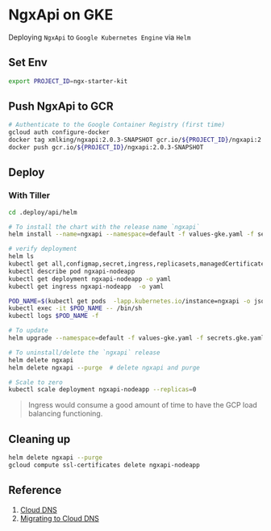 # NgxApi on GKE

Deploying `NgxApi` to `Google Kubernetes Engine` via `Helm`

## Set Env
```bash
export PROJECT_ID=ngx-starter-kit
```

## Push NgxApi to GCR
```bash
# Authenticate to the Google Container Registry (first time)
gcloud auth configure-docker
docker tag xmlking/ngxapi:2.0.3-SNAPSHOT gcr.io/${PROJECT_ID}/ngxapi:2.0.3-SNAPSHOT
docker push gcr.io/${PROJECT_ID}/ngxapi:2.0.3-SNAPSHOT
```

## Deploy

### With Tiller 

```bash
cd .deploy/api/helm

# To install the chart with the release name `ngxapi`
helm install --name=ngxapi --namespace=default -f values-gke.yaml -f secrets.gke.yaml ./nodeapp

# verify deployment
helm ls
kubectl get all,configmap,secret,ingress,replicasets,managedCertificate -lapp.kubernetes.io/instance=ngxapi
kubectl describe pod ngxapi-nodeapp
kubectl get deployment ngxapi-nodeapp -o yaml
kubectl get ingress ngxapi-nodeapp  -o yaml

POD_NAME=$(kubectl get pods  -lapp.kubernetes.io/instance=ngxapi -o jsonpath='{.items[0].metadata.name}')
kubectl exec -it $POD_NAME -- /bin/sh
kubectl logs $POD_NAME -f

# To update 
helm upgrade --namespace=default -f values-gke.yaml -f secrets.gke.yaml ngxapi ./nodeapp

# To uninstall/delete the `ngxapi` release
helm delete ngxapi
helm delete ngxapi --purge  # delete ngxapi and purge

# Scale to zero
kubectl scale deployment ngxapi-nodeapp --replicas=0
```

> Ingress would consume a good amount of time to have the GCP load balancing functioning.

## Cleaning up
```bash
helm delete ngxapi --purge
gcloud compute ssl-certificates delete ngxapi-nodeapp
```

## Reference
1. [Cloud DNS](https://cloud.google.com/dns/records/)
1. [Migrating to Cloud DNS](https://cloud.google.com/dns/docs/migrating)
